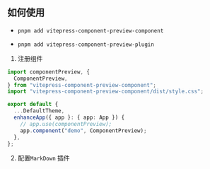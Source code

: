 ## 如何使用

- `pnpm add vitepress-component-preview-component`

- `pnpm add vitepress-component-preview-plugin`

1. 注册组件

```ts
import componentPreview, {
  ComponentPreview,
} from "vitepress-component-preview-component";
import "vitepress-component-preview-component/dist/style.css";

export default {
  ...DefaultTheme,
  enhanceApp({ app }: { app: App }) {
    // app.use(componentPreview);
    app.component("demo", ComponentPreview);
  },
};
```

2. 配置`MarkDown` 插件
